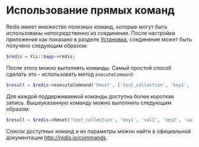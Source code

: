 Использование прямых команд
=======================

Redis имеет множество полезных команд, которые могут быть использованы непосредственно из соединения. После настройки приложения как показано в разделе [Установка](installation.md), соединение может быть получено следующим образом:

```php
$redis = Yii::$app->redis;
```

После этого можно выполнять команды. Самый простой способ сделать это - использовать метод `executeCommand`:

```php
$result = $redis->executeCommand('hmset', ['test_collection', 'key1', 'val1', 'key2', 'val2']);
```

Для каждой поддерживаемой команды доступна более короткая запись. Вышеуказанную команду можно выполнить следующим образом:

```php
$result = $redis->hmset('test_collection', 'key1', 'val1', 'key2', 'val2');
```

Список доступных команд и их параметры можно найти в официальной документации <http://redis.io/commands>.

